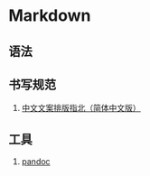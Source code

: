 # Markdown

## 语法

## 书写规范

1. [中文文案排版指北（简体中文版）](http://mazhuang.org/wiki/chinese-copywriting-guidelines/)

## 工具

1. [pandoc](http://pandoc.org/)